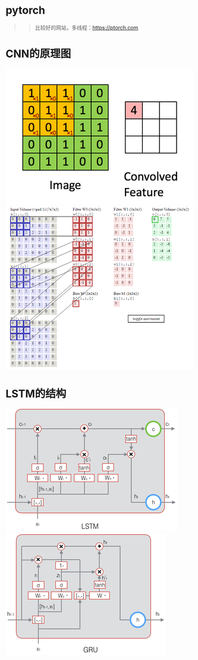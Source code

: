 # pytorch
>>比较好的网站，多线程：https://ptorch.com

# CNN的原理图
![](https://github.com/AIMarkov/pytorch/raw/master/image/CNN/2256672-19110dee0c54c0b2.gif)
![](https://github.com/AIMarkov/pytorch/raw/master/image/CNN/2256672-958f31b01695b085.gif)
# LSTM的结构
![](https://github.com/AIMarkov/pytorch/raw/master/image/LSTM/2256672-7ea82e4f1ac6cd75.png)
![](https://github.com/AIMarkov/pytorch/raw/master/image/LSTM/2256672-b784d887bf693253.png)
